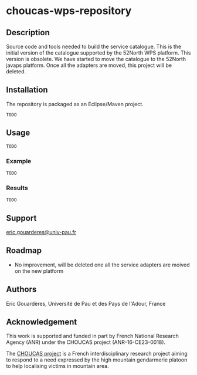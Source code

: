 # choucas-wps-repository

## Description
Source code and tools needed to build the service catalogue. This is the initial version of the catalogue supported by the 52North WPS platform. This version is obsolete. We have started to move the catalogue to the 52North javaps platform. Once all the adapters are moved, this project will be deleted.  

## Installation
The repository is packaged as an Eclipse/Maven project.

```
TODO
```

## Usage

```
TODO
```

### Example

```
TODO
```

### Results

```
TODO
```

## Support

eric.gouarderes@univ-pau.fr

## Roadmap
- No improvement, will be deleted one all the service adapters are moived on the new platform 

## Authors
Eric Gouardères, Université de Pau et des Pays de l'Adour, France

## Acknowledgement

This work is supported and funded in part by French National Research Agency (ANR) under the CHOUCAS project (ANR-16-CE23-0018). 

The [CHOUCAS project](http://choucas.ign.fr) is a French interdisciplinary research project aiming to respond to a need expressed by the high mountain gendarmerie platoon to help localising victims in mountain area.


